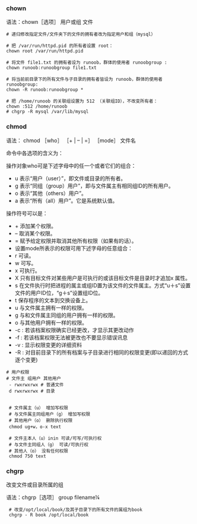 ### chown

语法：chown［选项］ 用户或组 文件

```shell
# 递归修改指定文件/文件夹下的文件的拥有者改为指定用户和组（mysql）

# 把 /var/run/httpd.pid 的所有者设置 root：
chown root /var/run/httpd.pid

# 将文件 file1.txt 的拥有者设为 runoob，群体的使用者 runoobgroup :
chown runoob:runoobgroup file1.txt

# 将当前前目录下的所有文件与子目录的拥有者皆设为 runoob，群体的使用者 runoobgroup:
chown -R runoob:runoobgroup *

# 把 /home/runoob 的关联组设置为 512 （关联组ID），不改变所有者：
chown :512 /home/runoob
# chgrp -R mysql /var/lib/mysql
```



### chmod

语法： chmod ［who］ ［+ | – | =］ ［mode］ 文件名

命令中各选项的含义为：

操作对象who可是下述字母中的任一个或者它们的组合：

- u 表示“用户（user）”，即文件或目录的所有者。
- g 表示“同组（group）用户”，即与文件属主有相同组ID的所有用户。
- o 表示“其他（others）用户”。
- a 表示“所有（all）用户”。它是系统默认值。

操作符号可以是：

- \+ 添加某个权限。
- – 取消某个权限。
- = 赋予给定权限并取消其他所有权限（如果有的话）。
- 设置mode所表示的权限可用下述字母的任意组合：
- r 可读。
- w 可写。
- x 可执行。
- X 只有目标文件对某些用户是可执行的或该目标文件是目录时才追加x 属性。
- s 在文件执行时把进程的属主或组ID置为该文件的文件属主。方式“u＋s”设置文件的用户ID位，“g＋s”设置组ID位。
- t 保存程序的文本到交换设备上。
- u 与文件属主拥有一样的权限。
- g 与和文件属主同组的用户拥有一样的权限。
- o 与其他用户拥有一样的权限。
- -c : 若该档案权限确实已经更改，才显示其更改动作
- -f : 若该档案权限无法被更改也不要显示错误讯息
- -v : 显示权限变更的详细资料
- -R : 对目前目录下的所有档案与子目录进行相同的权限变更(即以递回的方式逐个变更)

```shell
# 用户权限
# 文件主 组用户 其他用户
 - rwxrwxrwx # 普通文件
 d rwxrwxrwx # 目录
 
 
 # 文件属主（u） 增加写权限
 # 与文件属主同组用户（g） 增加写权限
 # 其他用户（o） 删除执行权限
 chmod ug+w，o-x text
 
 # 文件主本人（u）inin 可读/可写/可执行权
 # 与文件主同组人（g） 可读/可执行权
 # 其他人（o） 没有任何权限
 chmod 750 text
```



### chgrp

改变文件或目录所属的组

语法：chgrp［选项］ group filename¼

```shell
 # 改变/opt/local/book/及其子目录下的所有文件的属组为book
 chgrp - R book /opt/local/book
```

